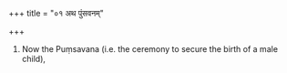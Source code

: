 +++
title = "०१ अथ पुंसवनम्"

+++
1. Now the Puṃsavana (i.e. the ceremony to secure the birth of a male child),
